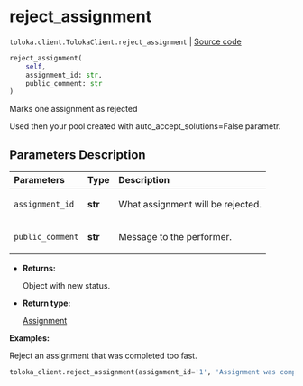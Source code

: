 # reject_assignment
`toloka.client.TolokaClient.reject_assignment` | [Source code](https://github.com/Toloka/toloka-kit/blob/v0.1.25/src/client/__init__.py#L44)

```python
reject_assignment(
    self,
    assignment_id: str,
    public_comment: str
)
```

Marks one assignment as rejected


Used then your pool created with auto_accept_solutions=False parametr.

## Parameters Description

| Parameters | Type | Description |
| :----------| :----| :-----------|
`assignment_id`|**str**|<p>What assignment will be rejected.</p>
`public_comment`|**str**|<p>Message to the performer.</p>

* **Returns:**

  Object with new status.

* **Return type:**

  [Assignment](toloka.client.assignment.Assignment.md)

**Examples:**

Reject an assignment that was completed too fast.

```python
toloka_client.reject_assignment(assignment_id='1', 'Assignment was completed too fast.')
```
